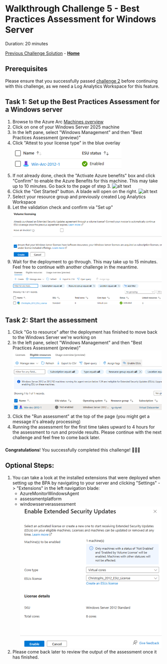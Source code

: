 # Walkthrough Challenge 5 - Best Practices Assessment for Windows Server

Duration: 20 minutes

[Previous Challenge Solution](../challenge-4/solution.md) - **[Home](../../Readme.md)**


## Prerequisites

Please ensure that you successfully passed [challenge 2](../../Readme.md#challenge-3) before continuing with this challenge, as we need a Log Analytics Workspace for this feature.


## Task 1: Set up the Best Practices Assessment for a Windows server

1. Browse to the Azure Arc [Machines overview](https://portal.azure.com/#view/Microsoft_Azure_ArcCenterUX/ArcCenterMenuBlade/~/servers)
2. Click on one of your Windows Server 2025 machine
3. In the left pane, select "Windows Management" and then "Best Practices Assessment (preview)"
4. Click "Attest to your license type" in the blue overlay
![alt text](img/image6.png)
4. If not already done, check the "Activate Azure benefits" box and click "Confirm" to enable the Azure Benefits for this machine. This may take up to 10 minutes. Go back to the page of step 3.
![alt text](img/image7.png)
4. Click the "Get Started" button. A blade will open on the right.
![alt text](img/image.png)
5. Select your resource group and previously created Log Analytics Workspace
6. Let the validation check and confirm via "Set up"
![alt text](img/image2.png)
7. Wait for the deployment to go through. This may take up to 15 minutes. Feel free to continue with another challenge in the meantime.
![alt text](img/image3.png)
###



## Task 2: Start the assessment

1. Click "Go to resource" after the deployment has finished to move back to the Windows Server we're working on
2. In the left pane, select "Windows Management" and then "Best Practices Assessment (preview)"
![alt text](img/image4.png)
3. Click the "Run assessment" at the top of the page (you might get a message it's already processing)
4. Running the assessment for the first time takes upward to 4 hours for the assessment to run and provide results. Please continue with the next challenge and feel free to come back later.

###

**Congratulations**! You successfully completed this challenge! 🚀🚀🚀
###



## Optional Steps:

1. You can take a look at the installed extensions that were deployed when setting up the BPA by navigating to your server and clicking "Settings" -> "Extensions" in the left navigation blade:
    - AzureMonitorWindowsAgent
    - assessmentplatform
    - windowsserverassessment
    ![alt text](img/image5.png)
2. Please come back later to review the output of the assessment once it has finished.